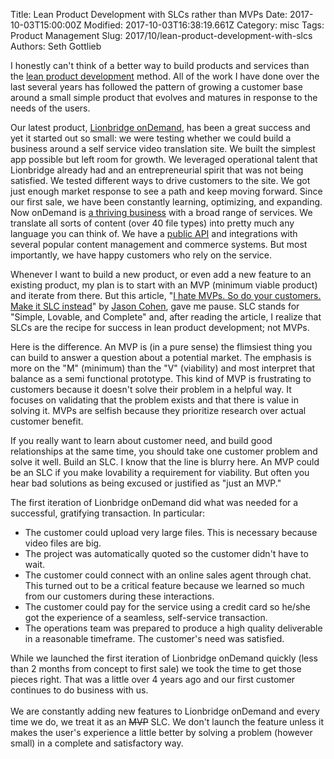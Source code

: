 Title: Lean Product Development with SLCs rather than MVPs
Date: 2017-10-03T15:00:00Z
Modified: 2017-10-03T16:38:19.661Z
Category: misc
Tags: Product Management
Slug: 2017/10/lean-product-development-with-slcs
Authors: Seth Gottlieb

I honestly can't think of a better way to build products and services than the&nbsp;[lean product development](https://en.wikipedia.org/wiki/Lean_product_development)&nbsp;method. All of the work I have done over the last several years has followed the pattern of growing a customer base around a small simple product that evolves and matures in response to the needs of the users.  

  

Our latest product, [Lionbridge onDemand](https://ondemand.lionbridge.com/), has been a great success and yet it started out so small: we were testing whether we could build a business around a self service video translation site. We built the simplest app possible but left room for growth. We leveraged operational talent that Lionbridge already had and an entrepreneurial spirit that was not being satisfied. We tested different ways to drive customers to the site. We got just enough market response to see a path and keep moving forward. Since our first sale, we have been constantly learning, optimizing, and expanding. Now onDemand is [a thriving business](https://www.lionbridge.com/en-us/about/news/lionbridge-ondemand-grows-68-2016) with a broad range of services. We translate all sorts of content (over 40 file types) into pretty much any language you can think of. We have a [public API](http://developers.lionbridge.com/content/index.html) and integrations with several popular content management and commerce systems. But most importantly, we have happy customers who rely on the service.  

  

Whenever I want to build a new product, or even add a new feature to an existing product, my plan is to start with an MVP (minimum viable product) and iterate from there. But this article, "[I hate MVPs. So do your customers. Make it SLC instead](https://blog.asmartbear.com/slc.html)" by [Jason Cohen](http://blog.asmartbear.com/jason-cohen), gave me pause. SLC stands for "Simple, Lovable, and Complete" and, after reading the article, I realize that SLCs are the recipe for success in lean product development; not MVPs.  

  

Here is the difference. An MVP is (in a pure sense) the flimsiest thing you can build to answer a question about a potential market. The emphasis is more on the "M" (minimum) than the "V" (viability) and most interpret that balance as a semi functional prototype. This kind of MVP is frustrating to customers because it doesn't solve their problem in a helpful way. It focuses on validating that the problem exists and that there is value in solving it. MVPs are selfish because they prioritize research over actual customer benefit.  

  

If you really want to learn about customer need, and build good relationships at the same time, you should take one customer problem and solve it well. Build an SLC. I know that the line is blurry here. An MVP could be an SLC if you make lovability a requirement for viability. But often you hear bad solutions as being excused or justified as "just an MVP."  

  

The first iteration of Lionbridge onDemand did what was needed for a successful, gratifying transaction. In particular:  

*   The customer could upload very large files. This is necessary because video files are big.
*   The project was automatically quoted so the customer didn't have to wait.
*   The customer could connect with an online sales agent through chat. This turned out to be a critical feature because we learned so much from our customers during these interactions.
*   The customer could pay for the service using a credit card so he/she got the experience of a seamless, self-service transaction.
*   The operations team was prepared to produce a high quality deliverable in a reasonable timeframe. The customer's need was satisfied.

<div>
While we launched the first iteration of Lionbridge onDemand quickly (less than 2 months from concept to first sale) we took the time to get those pieces right. That was a little over 4 years ago and our first customer continues to do business with us.</div>

<div>
<br/></div>

<div>
We are constantly adding new features to Lionbridge onDemand and every time we do, we treat it as an <strike>MVP</strike> SLC. We don't launch the feature unless it makes the user's experience a little better by solving a problem (however small) in a complete and satisfactory way.</div>
